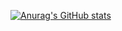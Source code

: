 [![Anurag's GitHub stats](https://github-readme-stats.vercel.app/api?username=keiich)](https://github.com/anuraghazra/github-readme-stats)
